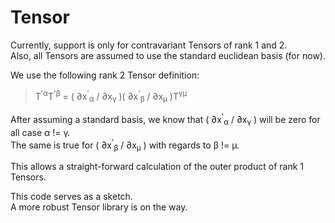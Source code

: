 # Tensor

Currently, support is only for contravariant Tensors of rank 1 and 2.<br/>
Also, all Tensors are assumed to use the standard euclidean basis (for now).

We use the following rank 2 Tensor definition:<br/>
>T<sup>'α</sup>T<sup>'β</sup> = ( ∂x<sup>'</sup><sub>α</sub> / ∂x<sub>γ</sub> )(  ∂x<sup>'</sup><sub>β</sub> / ∂x<sub>μ</sub> )T<sup>γμ</sup>

After assuming a standard basis, we know that ( ∂x<sup>'</sup><sub>α</sub> / ∂x<sub>γ</sub> ) will be zero for all case α != γ.<br/>
The same is true for ( ∂x<sup>'</sup><sub>β</sub> / ∂x<sub>μ</sub> ) with regards to β != μ.

This allows a straight-forward calculation of the outer product of rank 1 Tensors.

This code serves as a sketch.<br/>
A more robust Tensor library is on the way.
